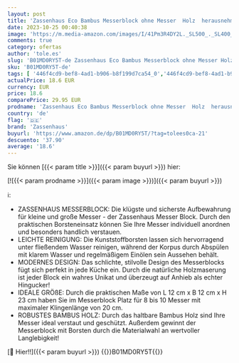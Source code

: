 ```yaml
---
layout: post
title: 'Zassenhaus Eco Bambus Messerblock ohne Messer  Holz  herausnehmbarer Borsteneinsatz  12x23 cm  für 8-10 Messer  Universal Messerblock'
date: 2023-10-25 00:40:38
image: 'https://m.media-amazon.com/images/I/41Pm3R4DY2L._SL500_._SL400_.jpg'
comments: true
category: ofertas
author: 'tole.es'
slug: 'B01MD0RY5T-de Zassenhaus Eco Bambus Messerblock ohne Messer Holz...'
sku: 'B01MD0RY5T-de'
tags: [ '446f4cd9-bef8-4ad1-b906-b8f199d7ca54_0','446f4cd9-bef8-4ad1-b906-b8f199d7ca54_6901','Arborist Merchandising Root','Gesunde Küche: Küchenmesser','Küche, Haushalt & Wohnen','Küche, Kochen & Backen','Küchenhelfer & Kochzubehör','Küchenmesser & -sets','Self Service','Special Features Stores','Unbestückte Messerblöcke','zassenhaus','🇩🇪', ]
actualPrice: 18.6 EUR
currency: EUR
price: 18.6
comparePrice: 29.95 EUR
prodname: 'Zassenhaus Eco Bambus Messerblock ohne Messer  Holz  herausnehmbarer Borsteneinsatz  12x23 cm  für 8-10 Messer  Universal Messerblock'
country: 'de'
flag: '🇩🇪'
brand: 'Zassenhaus'
buyurl: 'https://www.amazon.de/dp/B01MD0RY5T/?tag=tolees0ca-21'
descuento: '37.90'
average: '18.6'
---
```


Sie können [{{< param title >}}]({{< param buyurl >}}) hier:

[![{{< param prodname >}}]({{< param image >}})]({{< param buyurl >}})

ℹ️:

- ZASSENHAUS MESSERBLOCK: Die klügste und sicherste Aufbewahrung für kleine und große Messer - der Zassenhaus Messer Block. Durch den praktischen Borsteneinsatz können Sie Ihre Messer individuell anordnen und besonders handlich verstauen.
- LEICHTE REINIGUNG: Die Kunststoffborsten lassen sich hervorragend unter fließendem Wasser reinigen, während der Korpus durch Abspülen mit klarem Wasser und regelmäßigem Einölen sein Aussehen behält.
- MODERNES DESIGN: Das schlichte, stilvolle Design des Messerblocks fügt sich perfekt in jede Küche ein. Durch die natürliche Holzmaserung ist jeder Block ein wahres Unikat und überzeugt auf Anhieb als echter Hingucker!
- IDEALE GRÖßE: Durch die praktischen Maße von L 12 cm x B 12 cm x H 23 cm haben Sie im Messerblock Platz für 8 bis 10 Messer mit maximaler Klingenlänge von 20 cm.
- ROBUSTES BAMBUS HOLZ: Durch das haltbare Bambus Holz sind Ihre Messer ideal verstaut und geschützt. Außerdem gewinnt der Messerblock mit Borsten durch die Materialwahl an wertvoller Langlebigkeit!

[🛒 Hier!!]({{< param buyurl >}})
{{<world>}}B01MD0RY5T{{</world>}}

